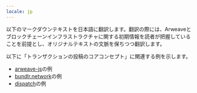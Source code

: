 ```yaml
---
locale: jp
---
```

以下のマークダウンテキストを日本語に翻訳します。翻訳の際には、Arweaveとブロックチェーンインフラストラクチャに関する初期情報を読者が把握していることを前提とし、オリジナルテキストの文脈を保ちつつ翻訳します。

以下に「トランザクションの投稿のコアコンセプト」に関連する例を示します。

* [arweave-js](/guides/posting-transactions/arweave-js.md)の例
* [bundlr.network](/guides/posting-transactions/bundlr.md)の例
* [dispatch](/guides//posting-transactions/dispatch.md)の例